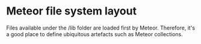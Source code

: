 # Meteor file system layout

Files available under the /lib folder are loaded first by Meteor. Therefore, it's a good place to define ubiquitous artefacts such as Meteor collections.
